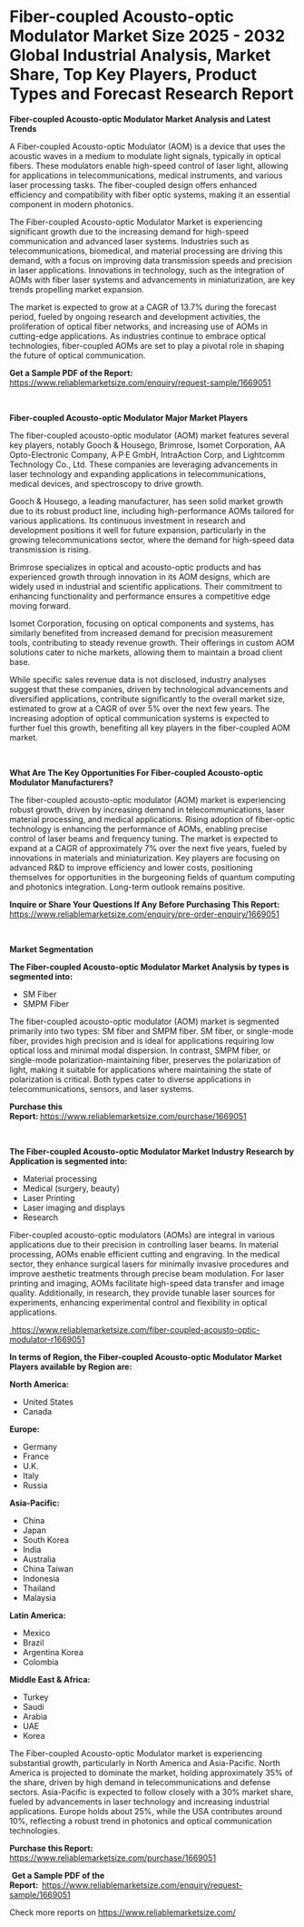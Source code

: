 <p><h1>Fiber-coupled Acousto-optic Modulator Market Size 2025 - 2032 Global Industrial Analysis, Market Share, Top Key Players, Product Types and Forecast Research Report</h1></p><p><strong>Fiber-coupled Acousto-optic Modulator Market Analysis and Latest Trends</strong></p>
<p><p>A Fiber-coupled Acousto-optic Modulator (AOM) is a device that uses the acoustic waves in a medium to modulate light signals, typically in optical fibers. These modulators enable high-speed control of laser light, allowing for applications in telecommunications, medical instruments, and various laser processing tasks. The fiber-coupled design offers enhanced efficiency and compatibility with fiber optic systems, making it an essential component in modern photonics.</p><p>The Fiber-coupled Acousto-optic Modulator Market is experiencing significant growth due to the increasing demand for high-speed communication and advanced laser systems. Industries such as telecommunications, biomedical, and material processing are driving this demand, with a focus on improving data transmission speeds and precision in laser applications. Innovations in technology, such as the integration of AOMs with fiber laser systems and advancements in miniaturization, are key trends propelling market expansion. </p><p>The market is expected to grow at a CAGR of 13.7% during the forecast period, fueled by ongoing research and development activities, the proliferation of optical fiber networks, and increasing use of AOMs in cutting-edge applications. As industries continue to embrace optical technologies, fiber-coupled AOMs are set to play a pivotal role in shaping the future of optical communication.</p></p>
<p><strong>Get a Sample PDF of the Report:&nbsp;</strong> <a href="https://www.reliablemarketsize.com/enquiry/request-sample/1669051?utm_campaign=2041&utm_medium=2&utm_source=Github&utm_content=ia&utm_term=02032025&utm_id=fiber-coupled-acousto-optic-modulator">https://www.reliablemarketsize.com/enquiry/request-sample/1669051</a></p>
<p>&nbsp;</p>
<p><strong>Fiber-coupled Acousto-optic Modulator Major Market Players</strong></p>
<p><p>The fiber-coupled acousto-optic modulator (AOM) market features several key players, notably Gooch & Housego, Brimrose, Isomet Corporation, AA Opto-Electronic Company, A·P·E GmbH, IntraAction Corp, and Lightcomm Technology Co., Ltd. These companies are leveraging advancements in laser technology and expanding applications in telecommunications, medical devices, and spectroscopy to drive growth.</p><p>Gooch & Housego, a leading manufacturer, has seen solid market growth due to its robust product line, including high-performance AOMs tailored for various applications. Its continuous investment in research and development positions it well for future expansion, particularly in the growing telecommunications sector, where the demand for high-speed data transmission is rising.</p><p>Brimrose specializes in optical and acousto-optic products and has experienced growth through innovation in its AOM designs, which are widely used in industrial and scientific applications. Their commitment to enhancing functionality and performance ensures a competitive edge moving forward.</p><p>Isomet Corporation, focusing on optical components and systems, has similarly benefited from increased demand for precision measurement tools, contributing to steady revenue growth. Their offerings in custom AOM solutions cater to niche markets, allowing them to maintain a broad client base.</p><p>While specific sales revenue data is not disclosed, industry analyses suggest that these companies, driven by technological advancements and diversified applications, contribute significantly to the overall market size, estimated to grow at a CAGR of over 5% over the next few years. The increasing adoption of optical communication systems is expected to further fuel this growth, benefiting all key players in the fiber-coupled AOM market.</p></p>
<p>&nbsp;</p>
<p><strong>What Are The Key Opportunities For Fiber-coupled Acousto-optic Modulator Manufacturers?</strong></p>
<p><p>The fiber-coupled acousto-optic modulator (AOM) market is experiencing robust growth, driven by increasing demand in telecommunications, laser material processing, and medical applications. Rising adoption of fiber-optic technology is enhancing the performance of AOMs, enabling precise control of laser beams and frequency tuning. The market is expected to expand at a CAGR of approximately 7% over the next five years, fueled by innovations in materials and miniaturization. Key players are focusing on advanced R&D to improve efficiency and lower costs, positioning themselves for opportunities in the burgeoning fields of quantum computing and photonics integration. Long-term outlook remains positive.</p></p>
<p><strong>Inquire or Share Your Questions If Any Before Purchasing This Report:</strong> <a href="https://www.reliablemarketsize.com/enquiry/pre-order-enquiry/1669051?utm_campaign=2041&utm_medium=2&utm_source=Github&utm_content=ia&utm_term=02032025&utm_id=fiber-coupled-acousto-optic-modulator">https://www.reliablemarketsize.com/enquiry/pre-order-enquiry/1669051</a></p>
<p>&nbsp;</p>
<p><strong>Market Segmentation</strong></p>
<p><strong>The Fiber-coupled Acousto-optic Modulator Market Analysis by types is segmented into:</strong></p>
<p><ul><li>SM Fiber</li><li>SMPM Fiber</li></ul></p>
<p><p>The fiber-coupled acousto-optic modulator (AOM) market is segmented primarily into two types: SM fiber and SMPM fiber. SM fiber, or single-mode fiber, provides high precision and is ideal for applications requiring low optical loss and minimal modal dispersion. In contrast, SMPM fiber, or single-mode polarization-maintaining fiber, preserves the polarization of light, making it suitable for applications where maintaining the state of polarization is critical. Both types cater to diverse applications in telecommunications, sensors, and laser systems.</p></p>
<p><strong>Purchase this Report:&nbsp;</strong><a href="https://www.reliablemarketsize.com/purchase/1669051?utm_campaign=2041&utm_medium=2&utm_source=Github&utm_content=ia&utm_term=02032025&utm_id=fiber-coupled-acousto-optic-modulator">https://www.reliablemarketsize.com/purchase/1669051</a></p>
<p>&nbsp;</p>
<p><strong>The Fiber-coupled Acousto-optic Modulator Market Industry Research by Application is segmented into:</strong></p>
<p><ul><li>Material processing</li><li>Medical (surgery, beauty)</li><li>Laser Printing</li><li>Laser imaging and displays</li><li>Research</li></ul></p>
<p><p>Fiber-coupled acousto-optic modulators (AOMs) are integral in various applications due to their precision in controlling laser beams. In material processing, AOMs enable efficient cutting and engraving. In the medical sector, they enhance surgical lasers for minimally invasive procedures and improve aesthetic treatments through precise beam modulation. For laser printing and imaging, AOMs facilitate high-speed data transfer and image quality. Additionally, in research, they provide tunable laser sources for experiments, enhancing experimental control and flexibility in optical applications.</p></p>
<p><a href="https://www.reliablemarketsize.com/fiber-coupled-acousto-optic-modulator-r1669051?utm_campaign=2041&utm_medium=2&utm_source=Github&utm_content=ia&utm_term=02032025&utm_id=fiber-coupled-acousto-optic-modulator">&nbsp;https://www.reliablemarketsize.com/fiber-coupled-acousto-optic-modulator-r1669051</a></p>
<p><strong>In terms of Region, the Fiber-coupled Acousto-optic Modulator Market Players available by Region are:</strong></p>
<p>
    <p> <strong> North America: </strong>
        <ul>
            <li>United States</li>
            <li>Canada</li>
        </ul>
        </p> 
    <p> <strong> Europe: </strong>
        <ul>
            <li>Germany</li>
            <li>France</li>
            <li>U.K.</li>
            <li>Italy</li>
            <li>Russia</li>
        </ul>
        </p> 
    <p> <strong> Asia-Pacific: </strong>
        <ul>
            <li>China</li>
            <li>Japan</li>
            <li>South Korea</li>
            <li>India</li>
            <li>Australia</li>
            <li>China Taiwan</li>
            <li>Indonesia</li>
            <li>Thailand</li>
            <li>Malaysia</li>
        </ul>
        </p> 
    <p> <strong> Latin America: </strong>
        <ul>
            <li>Mexico</li>
            <li>Brazil</li>
            <li>Argentina Korea</li>
            <li>Colombia</li>
        </ul>
        </p> 
    <p> <strong> Middle East & Africa: </strong>
        <ul>
            <li>Turkey</li>
            <li>Saudi</li>
            <li>Arabia</li>
            <li>UAE</li>
            <li>Korea</li>
        </ul>
    </p>
    </p>
<p><p>The Fiber-coupled Acousto-optic Modulator market is experiencing substantial growth, particularly in North America and Asia-Pacific. North America is projected to dominate the market, holding approximately 35% of the share, driven by high demand in telecommunications and defense sectors. Asia-Pacific is expected to follow closely with a 30% market share, fueled by advancements in laser technology and increasing industrial applications. Europe holds about 25%, while the USA contributes around 10%, reflecting a robust trend in photonics and optical communication technologies.</p></p>
<p><strong>Purchase this Report: </strong><a href="https://www.reliablemarketsize.com/purchase/1669051?utm_campaign=2041&utm_medium=2&utm_source=Github&utm_content=ia&utm_term=02032025&utm_id=fiber-coupled-acousto-optic-modulator">https://www.reliablemarketsize.com/purchase/1669051</a></p>
<p>&nbsp;<strong>Get a Sample PDF of the Report:&nbsp;&nbsp;</strong><a href="https://www.reliablemarketsize.com/enquiry/request-sample/1669051?utm_campaign=2041&utm_medium=2&utm_source=Github&utm_content=ia&utm_term=02032025&utm_id=fiber-coupled-acousto-optic-modulator">https://www.reliablemarketsize.com/enquiry/request-sample/1669051</a></p>
<p><strong></strong></p>
<p>Check more reports on <a href="https://www.reliablemarketsize.com/?utm_campaign=2041&utm_medium=2&utm_source=Github&utm_content=ia&utm_term=02032025&utm_id=fiber-coupled-acousto-optic-modulator">https://www.reliablemarketsize.com/</a></p>